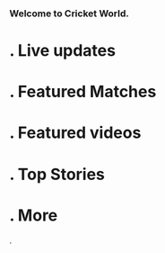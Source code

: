 
<html>
<head>
<title>Cricket World</title>
</head>
<body>

<h3>Welcome to Cricket World.</h3>

<h1> . Live updates</h1>
<h1> . Featured Matches</h1>
<h1> . Featured videos</h1>
<h1> . Top Stories</h1>
<h1> . More</h1> 


</body>
<script type="text/javascript">
    (function(p,u,s,h){
        p._pcq=p._pcq||[];
        p._pcq.push(['_currentTime',Date.now()]);
        s=u.createElement('script');
        s.type='text/javascript';
        s.async=true;
        s.src='https://cdn.pushcrew.com/js/69c7cdaa59e5663bea260c8cb46387c5.js';
        h=u.getElementsByTagName('script')[0];
        h.parentNode.insertBefore(s,h);
    })(window,document);
</script>
</html>
	



.



